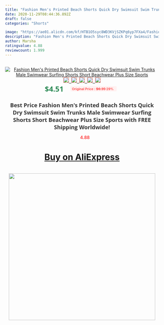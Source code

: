 ```yaml
---
title: "Fashion Men's Printed Beach Shorts Quick Dry Swimsuit Swim Trunks Male Swimwear Surfing Shorts Short Beachwear Plus Size Sports"
date: 2020-11-29T08:44:36.892Z
draft: false
categories: "Shorts"

image: "https://ae01.alicdn.com/kf/HTB1O5syc8WD3KVjSZKPq6yp7FXa4/Fashion-Men-s-Printed-Beach-Shorts-Quick-Dry-Swimsuit-Swim-Trunks-Male-Swimwear-Surfing-Shorts-Short.jpg"
description: "Fashion Men's Printed Beach Shorts Quick Dry Swimsuit Swim Trunks Male Swimwear Surfing Shorts Short Beachwear Plus Size Sports"
author: Marsha
ratingvalue: 4.88
reviewcount: 1.999
---
```

<br>
<div style="text-align: center;">
<a href="https://s.click.aliexpress.com/e/_Am2yAp" target="_blank" rel="nofollow noopener noreferrer"><img alt="Fashion Men's Printed Beach Shorts Quick Dry Swimsuit Swim Trunks Male Swimwear Surfing Shorts Short Beachwear Plus Size Sports" class="magnifier-image" src="https://ae01.alicdn.com/kf/HTB1O5syc8WD3KVjSZKPq6yp7FXa4/Fashion-Men-s-Printed-Beach-Shorts-Quick-Dry-Swimsuit-Swim-Trunks-Male-Swimwear-Surfing-Shorts-Short.jpg_640x640.jpg">
<br>
<img style="border:1px solid salmon" src="https://ae01.alicdn.com/kf/HTB1O5syc8WD3KVjSZKPq6yp7FXa4/Fashion-Men-s-Printed-Beach-Shorts-Quick-Dry-Swimsuit-Swim-Trunks-Male-Swimwear-Surfing-Shorts-Short.jpg_120x120.jpg">&nbsp;&nbsp;<img style="border:1px solid salmon" src="https://ae01.alicdn.com/kf/HTB1lV3Dc8Kw3KVjSZTEq6AuRpXa4/Fashion-Men-s-Printed-Beach-Shorts-Quick-Dry-Swimsuit-Swim-Trunks-Male-Swimwear-Surfing-Shorts-Short.jpg_120x120.jpg">&nbsp;&nbsp;<img style="border:1px solid salmon" src="https://ae01.alicdn.com/kf/HTB1yJUjbQxz61VjSZFtq6yDSVXaH/Fashion-Men-s-Printed-Beach-Shorts-Quick-Dry-Swimsuit-Swim-Trunks-Male-Swimwear-Surfing-Shorts-Short.jpg_120x120.jpg">&nbsp;&nbsp;<img style="border:1px solid salmon" src="https://ae01.alicdn.com/kf/HTB16JcEc8Cw3KVjSZFuq6AAOpXab/Fashion-Men-s-Printed-Beach-Shorts-Quick-Dry-Swimsuit-Swim-Trunks-Male-Swimwear-Surfing-Shorts-Short.jpg_120x120.jpg">&nbsp;&nbsp;<img style="border:1px solid salmon" src="https://ae01.alicdn.com/kf/HTB1RvQyc8WD3KVjSZKPq6yp7FXap/Fashion-Men-s-Printed-Beach-Shorts-Quick-Dry-Swimsuit-Swim-Trunks-Male-Swimwear-Surfing-Shorts-Short.jpg_120x120.jpg"></a></div><br0>
<div style="text-align: center;"><span style="background-color: white; border: 0px; box-sizing: border-box; color: seagreen; display: inline-block; font-family: &quot;open sans&quot; , &quot;arial&quot; , &quot;helvetica&quot; , sans-serif , &quot;heiti&quot;; font-size: 24px; font-stretch: inherit; font-weight: 700; line-height: inherit; margin: 0px 10px 0px 0px; padding: 0px; vertical-align: middle;">$4.51 </span>
<span style="background: rgb(255 , 241 , 241); border-radius: 3px; border: 0px; box-sizing: border-box; color: #ff4747; display: inline-block; font-family: inherit; font-size: 12px; font-stretch: inherit; font-style: inherit; font-variant: inherit; font-weight: 600; line-height: inherit; margin: 0px; padding: 2px 5px; transform: scale(0.9); vertical-align: middle;">Original Price : <b style="text-decoration: line-through;">$6.35 </b> 29%&nbsp;&nbsp;</span></div>
<h1 style="color: #333333; display: inline-block; font-family: &quot;open sans&quot; , &quot;arial&quot; , &quot;helvetica&quot; , sans-serif , &quot;heiti&quot;; font-size: 18px; font-stretch: inherit; font-weight: 700; text-align: center;">Best Price Fashion Men's Printed Beach Shorts Quick Dry Swimsuit Swim Trunks Male Swimwear Surfing Shorts Short Beachwear Plus Size Sports with FREE Shipping Worldwide!</h1>
<div style="color: #ff4747; text-align: center;">
<img src="https://4.bp.blogspot.com/-M0ZcTcb-5uY/XleCXlxnR4I/AAAAAAAAAEc/OrjgMkXV1oMQFaCRZj5HQwOCBcu3w1FegCPcBGAYYCw/s1600/star.png" style="height: 15px;">&nbsp;<b>4.88</b></div>
<div class="button_cont" align="center"><a class="buynow_a" href="https://s.click.aliexpress.com/e/_Am2yAp" target="_blank" rel="nofollow noopener noreferrer"><H1>Buy on AliExpress</H1></a></div><br>
<div class="separator" style="clear: both; text-align: center;">
<img src="https://lh3.googleusercontent.com/-pTy5HemUv9M/XlePHvY0dAI/AAAAAAAAAE4/0nX5iRUoIWY8eMW9Dpxeirr157OZliDIgCLcBGAsYHQ/s1600/badge.gif" width="480">
</div>
